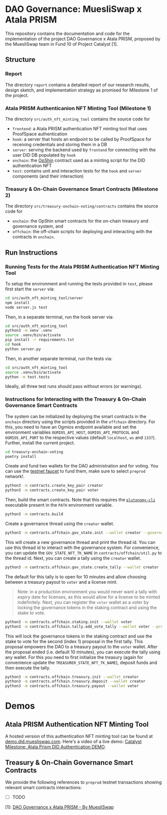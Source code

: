 # DAO Governance: MuesliSwap x Atala PRISM

This repository contains the documentation and code for the implementation
of the project DAO Governance x Atala PRISM, proposed by the MuesliSwap team
in Fund 10 of Project Catalyst [1].

## Structure

### Report

The directory `report` contains a detailed report of our research results, design sketch,
and implementation strategy as promised for Milestone 1 of the project.

### Atala PRISM Authenticanion NFT Minting Tool (Milestone 1)

The directory `src/auth_nft_minting_tool` contains the source code for
 - `frontend`: a Atala PRISM authentication NFT minting tool that uses ProofSpace authentication
 - `hook`: a server that hosts an endpoint to be called by ProofSpace for receiving credentials and storing them in a DB
 - `server`: serving the backend used by `frontend` for connecting with the user DID DB populated by `hook`
 - `onchain`: the [OpShin](https://github.com/OpShin) contract used as a minting script for the DID authentication NFT
 - `test`: contains unit and interaction tests for the `hook` and `server` components (and their interaction)

### Treasury & On-Chain Governance Smart Contracts (Milestone 2)

The directory `src/treasury-onchain-voting/contracts` contains the source code for
 - `onchain`: the OpShin smart contracts for the on-chain treasury and governance system, and
 - `offchain`: the off-chain scripts for deploying and interacting with the contracts in `onchain`.


## Run Instructions

### Running Tests for the Atala PRISM Authentication NFT Minting Tool

To setup the environment and running the tests provided in `test`, please first start the `server` via:
```bash
cd src/auth_nft_minting_tool/server
npm install
node server.js test
```
Then, in a separate terminal, run the hook server via:
```bash
cd src/auth_nft_minting_tool
python3 -m venv .venv
source .venv/bin/activate
pip install -r requirements.txt
cd hook
python server.py
```
Then, in another separate terminal, run the tests via:
```bash
cd src/auth_nft_minting_tool
source .venv/bin/activate
python -m test.tests
```
Ideally, all three test runs should pass without errors (or warnings).


### Instructions for Interacting with the Treasury & On-Chain Governance Smart Contracts

The system can be initialized by deploying the smart contracts in the `onchain` directory using the scripts provided in the `offchain` directory.
For this, you need to have an Ogmios endpoint available and set the environment variables `OGMIOS_API_HOST`, `OGMIOS_API_PROTOCOL` and `OGMIOS_API_PORT` to the respective values (default `localhost`, `ws` and `1337`).
Further, install the current project.

```bash
cd treasury-onchain-voting
poetry install
```

Create and fund two wallets for the DAO administration and for voting.
You can use the [testnet faucet](https://docs.cardano.org/cardano-testnet/tools/faucet/) to fund them, make sure to select `preprod` network!.

```bash
python3 -m contracts.create_key_pair creator
python3 -m contracts.create_key_pair voter
```

Then, build the smart contracts. Note that this requires the [`plutonomy-cli`](https://github.com/OpShin/plutonomy-cli) executable present in the `PATH` environment variable.

```bash
python3 -m contracts.build
``` 

Create a governance thread using the `creator` wallet.

```bash
python3 -m contracts.offchain.gov_state.init --wallet creator --governance_token bd976e131cfc3956b806967b06530e48c20ed5498b46a5eb836b61c2.744d494c4b
```

This will create a new governance thread and print the thread id. You can use this thread id to interact with the governance system.
For convenience, you can update the `GOV_STATE_NFT_TK_NAME` in `contracts/offchain/util.py` to the thread id.
Next, you can create a tally using the `creator` wallet.

```bash
python3 -m contracts.offchain.gov_state.create_tally --wallet creator
```

The default for this tally is to open for 10 minutes and allow choosing between a treasury payout to `voter` and a license mint.
> Note: in a production environment you would never want a tally with expiry date for licenses, as this would allow for a license to be minted indefinitely.
Next, you can register the `voter` wallet as a voter by locking the governance tokens in the staking contract and using the stake to vote.

```bash
python3 -m contracts.offchain.staking.init --wallet voter
python3 -m contracts.offchain.tally.add_vote_tally --wallet voter --proposal_id 1 --proposal_index 1
```

This will lock the governance tokens in the staking contract and use the stake to vote for the second (index 1) proposal in the first tally.
This proposal empowers the DAO to a treasury payout to the `voter` wallet.
After the proposal ended (i.e. default 10 minutes), you can execute the tally using any wallet.
For this you need to first initialize the treasury (again for convenience update the `TREASURER_STATE_NFT_TK_NAME`), deposit funds and then execute the tally.

```bash
python3 -m contracts.offchain.treasury.init --wallet creator
python3 -m contracts.offchain.treasury.deposit --wallet creator
python3 -m contracts.offchain.treasury.payout --wallet voter
```


# Demos

## Atala PRISM Authentication NFT Minting Tool

A hosted version of this authentication NFT minting tool can be found at [demo.did.muesliswap.com](https://demo.did.muesliswap.com).
Here's a video of a live demo: [Catalyst Milestone: Atala Prism DID Authentication DEMO](https://www.youtube.com/watch?v=p4tGIZlP1pw).

## Treasury & On-Chain Governance Smart Contracts

We provide the following references to `preprod` testnet transactions showing relevant smart contracts interactions:

- [ ] TODO




[1]: [DAO Governance x Atala PRISM - By MuesliSwap](https://projectcatalyst.io/funds/10/f10-atala-prism-launch-ecosystem/dao-governance-x-atala-prism-by-muesliswap)